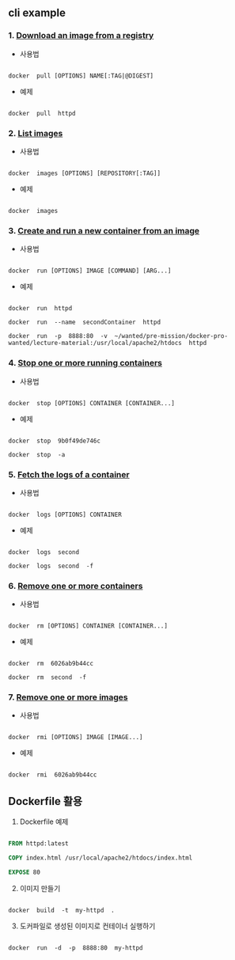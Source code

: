 ﻿## cli example



### 1. [Download an image from a registry](https://docs.docker.com/engine/reference/commandline/pull/)

- 사용법

```shell

docker  pull [OPTIONS] NAME[:TAG|@DIGEST]

```

- 예제

```shell

docker  pull  httpd

```

  

### 2. [List images](https://docs.docker.com/engine/reference/commandline/images/)

- 사용법

```shell

docker  images [OPTIONS] [REPOSITORY[:TAG]]

```

- 예제

```shell

docker  images

```

  

### 3. [Create and run a new container from an image](https://docs.docker.com/engine/reference/commandline/run/)

- 사용법

```shell

docker  run [OPTIONS] IMAGE [COMMAND] [ARG...]

```

- 예제

```shell

docker  run  httpd

docker  run  --name  secondContainer  httpd

docker  run  -p  8888:80  -v  ~/wanted/pre-mission/docker-pro-wanted/lecture-material:/usr/local/apache2/htdocs  httpd

```

  

### 4. [Stop one or more running containers](https://docs.docker.com/engine/reference/commandline/stop/)

- 사용법

```shell

docker  stop [OPTIONS] CONTAINER [CONTAINER...]

```

- 예제

```shell

docker  stop  9b0f49de746c

docker  stop  -a

```

  

### 5. [Fetch the logs of a container](https://docs.docker.com/engine/reference/commandline/logs/)

- 사용법

```shell

docker  logs [OPTIONS] CONTAINER

```

- 예제

```shell

docker  logs  second

docker  logs  second  -f

```

  

### 6. [Remove one or more containers](https://docs.docker.com/engine/reference/commandline/rm/)

- 사용법

```shell

docker  rm [OPTIONS] CONTAINER [CONTAINER...]

```

- 예제

```shell

docker  rm  6026ab9b44cc

docker  rm  second  -f

```

  

### 7. [Remove one or more images](https://docs.docker.com/engine/reference/commandline/rmi/)

- 사용법

```shell

docker  rmi [OPTIONS] IMAGE [IMAGE...]

```

- 예제

```shell

docker  rmi  6026ab9b44cc

```

  

## Dockerfile 활용

1. Dockerfile 예제

```Dockerfile

FROM httpd:latest

COPY index.html /usr/local/apache2/htdocs/index.html

EXPOSE 80

```

2. 이미지 만들기

```shell

docker  build  -t  my-httpd  .

```

3. 도커파일로 생성된 이미지로 컨테이너 실행하기

```shell

docker  run  -d  -p  8888:80  my-httpd

```
